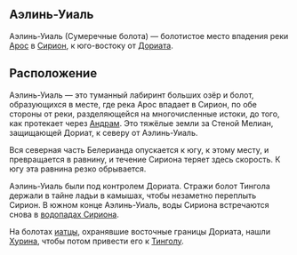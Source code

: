 ## Аэлинь-Уиаль

Аэлинь-Уиаль (Сумеречные болота) — болотистое место впадения реки
[Арос](Арос.md) в [Сирион](Сирион.md), к юго-востоку от [Дориата](Дориат.md).

## Расположение

Аэлинь-Уиаль — это туманный лабиринт больших озёр и болот, образующихся в
месте, где река Арос впадает в Сирион, по обе стороны от реки, разделяющейся
на многочисленные истоки, до того, как протекает через [Андрам](Андрам.md). Это
тяжёлые земли за Стеной Мелиан, защищающей Дориат, к северу от Аэлинь-Уиаль.

Вся северная часть Белерианда опускается к югу, к этому месту, и превращается в
равнину, и течение Сириона теряет здесь скорость. К югу эта равнина резко
обрывается.

Аэлинь-Уиаль были под контролем Дориата. Стражи болот Тингола держали в тайне
ладьи в камышах, чтобы незаметно переплыть Сирион. В южном конце Аэлинь-Уиаль,
воды Сириона встречаются снова в [водопадах Сириона](Водопады%20Сириона.md).

На болотах [иатцы](Народы/иатцы.md), охранявшие восточные границы Дориата,
нашли [Хурина](Личности/Хурин.md), чтобы потом привести его к
[Тинголу](Личности/Тингол.md).
